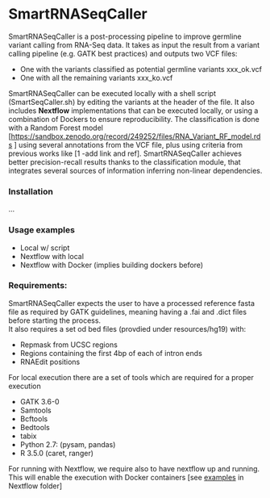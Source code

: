 # SmartRNASeqCaller

SmartRNASeqCaller is a post-processing pipeline to improve germline variant calling from RNA-Seq data.
It takes as input the result from a variant calling pipeline (e.g. GATK best practices)  and outputs two VCF files:
 

 - One with the variants classified as potential germline variants xxx_ok.vcf
 - One with all the remaining variants xxx_ko.vcf

SmartRNASeqCaller can be executed locally with a shell script (SmartSeqCaller.sh) by editing the variants at the header of the file. It also includes **Nextflow** implementations that can be executed locally, or using a combination of Dockers to ensure reproducibility.
The classification is done with a Random Forest model [https://sandbox.zenodo.org/record/249252/files/RNA_Variant_RF_model.rds
] using several annotations from the VCF file, plus using criteria from previous works like [1  -add link and ref]. SmartRNASeqCaller achieves better precision-recall results thanks to the classification module, that integrates several sources of information inferring non-linear dependencies.
### Installation 
...

### Usage examples

 - Local w/ script
 - Nextflow with local
 - Nextflow with Docker (implies building dockers before)

### Requirements:
SmartRNASeqCaller expects the user to have a processed reference fasta file as required by GATK guidelines, meaning having a .fai and .dict files before starting the process.  
It also requires a set od bed files (provdied under resources/hg19) with:

 - Repmask from UCSC regions
 - Regions containing the first 4bp of each of intron ends 
 - RNAEdit positions

For local execution there are a set of tools which are required for a proper execution
 - GATK 3.6-0
 - Samtools
 - Bcftools
 - Bedtools
 - tabix
 - Python 2.7: (pysam, pandas)
 - R 3.5.0 (caret, ranger) 
 
For running with Nextflow, we require also to have nextflow up and running. This will enable the execution with Docker containers [see [examples](https://github.com/inab/SmartRNASeqCaller/blob/master/Nextflow/exec_line.sh)  in Nextflow folder]
